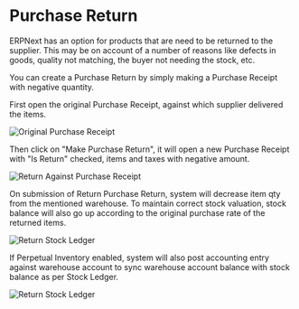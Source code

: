 <!-- add-breadcrumbs -->
# Purchase Return

ERPNext has an option for products that are need to be returned to the
supplier. This may be on account of a number of reasons like defects in goods,
quality not matching, the buyer not needing the stock, etc.

You can create a Purchase Return by simply making a Purchase Receipt with negative quantity.

First open the original Purchase Receipt, against which supplier delivered the items.

<img class="screenshot" alt="Original Purchase Receipt" src="/docs/assets/img/stock/purchase-return-original-purchase-receipt.png">

Then click on "Make Purchase Return", it will open a new Purchase Receipt with "Is Return" checked, items and taxes with negative amount.

<img class="screenshot" alt="Return Against Purchase Receipt" src="/docs/assets/img/stock/purchase-return-against-purchase-receipt.png">

On submission of Return Purchase Return, system will decrease item qty from the mentioned warehouse. To maintain correct stock valuation, stock balance will also go up according to the original purchase rate of the returned items.

<img class="screenshot" alt="Return Stock Ledger" src="/docs/assets/img/stock/purchase-return-stock-ledger.png">

If Perpetual Inventory enabled, system will also post accounting entry against warehouse account to sync warehouse account balance with stock balance as per Stock Ledger.

<img class="screenshot" alt="Return Stock Ledger" src="/docs/assets/img/stock/purchase-return-general-ledger.png">